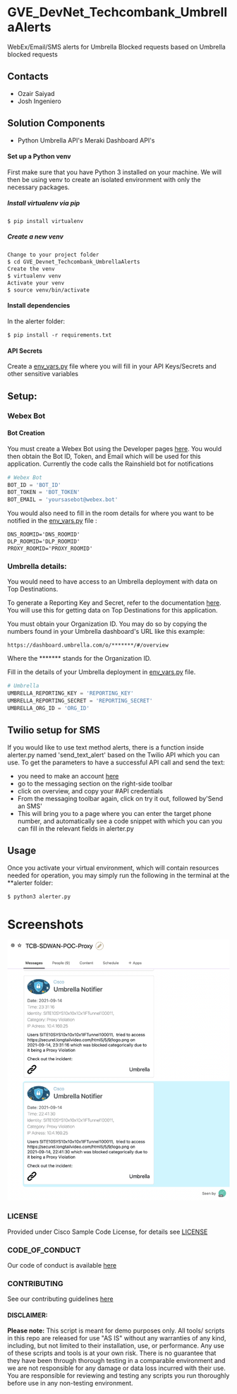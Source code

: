 # GVE_DevNet_Techcombank_UmbrellaAlerts
WebEx/Email/SMS alerts for Umbrella Blocked requests based on Umbrella blocked requests

## Contacts
* Ozair Saiyad
* Josh Ingeniero


## Solution Components
* Python Umbrella API's Meraki Dashboard API's

#### Set up a Python venv
First make sure that you have Python 3 installed on your machine. We will then be using venv to create
an isolated environment with only the necessary packages.

##### Install virtualenv via pip
```
$ pip install virtualenv
```
##### Create a new venv
```
Change to your project folder
$ cd GVE_Devnet_Techcombank_UmbrellaAlerts
Create the venv
$ virtualenv venv
Activate your venv
$ source venv/bin/activate
```
#### Install dependencies
In the alerter folder: 
```
$ pip install -r requirements.txt
```

#### API Secrets
Create a [env_vars.py](env_vars.py) file where you will fill in your API Keys/Secrets and other sensitive variables

## Setup:

### Webex Bot

#### Bot Creation
You must create a Webex Bot using the Developer pages [here](https://developer.webex.com/docs/bots).
You would then obtain the Bot ID, Token, and Email which will be used for this application.
Currently the code calls the Rainshield bot for notifications

```python
# Webex Bot
BOT_ID = 'BOT_ID'
BOT_TOKEN = 'BOT_TOKEN'
BOT_EMAIL = 'yoursasebot@webex.bot'
```
You would also need to fill in the room details for where you want to be notified in the [env_vars.py](env_vars.py) file :

```
DNS_ROOMID='DNS_ROOMID'
DLP_ROOMID='DLP_ROOMID'
PROXY_ROOMID='PROXY_ROOMID'
```

### Umbrella details:
You would need to have access to an Umbrella deployment with data on Top Destinations.

To generate a Reporting Key and Secret, refer to the documentation [here](https://developer.cisco.com/docs/cloud-security/#!reporting-v2-getting-started).
You will use this for getting data on Top Destinations for this application.

You must obtain your Organization ID. You may do so by copying the numbers found in your Umbrella dashboard's
URL like this example:
```
https://dashboard.umbrella.com/o/*******/#/overview
```
Where the ******* stands for the Organization ID.

Fill in the details of your Umbrella deployment in [env_vars.py](env_vars.py) file.
```python
# Umbrella
UMBRELLA_REPORTING_KEY = 'REPORTING_KEY'
UMBRELLA_REPORTING_SECRET = 'REPORTING_SECRET'
UMBRELLA_ORG_ID = 'ORG_ID'


```
## Twilio setup for SMS
If you would like to use text method alerts, there is a function inside alerter.py named 'send_text_alert' based on the Twilio API which you can use. To get the parameters to have a successful API call and send the text:
* you need to make an account [here](https://www.twilio.com) 
* go to the  messaging section on the right-side toolbar
* click on overview, and copy your #API credentials
* From the messaging toolbar again, click on try it out, followed by'Send an SMS' 
* This will bring you to a page where you can enter the target phone number, and automatically see a code snippet with which you can you can fill in the relevant fields in alerter.py
  

## Usage

Once you activate your virtual environment, which will contain resources needed for operation, you may simply run the following in the terminal at the **alerter folder:


    $ python3 alerter.py



# Screenshots

![BotWorking](/IMAGES/BotWorking.png)

### LICENSE

Provided under Cisco Sample Code License, for details see [LICENSE](LICENSE.md)

### CODE_OF_CONDUCT

Our code of conduct is available [here](CODE_OF_CONDUCT.md)

### CONTRIBUTING

See our contributing guidelines [here](CONTRIBUTING.md)

#### DISCLAIMER:
<b>Please note:</b> This script is meant for demo purposes only. All tools/ scripts in this repo are released for use "AS IS" without any warranties of any kind, including, but not limited to their installation, use, or performance. Any use of these scripts and tools is at your own risk. There is no guarantee that they have been through thorough testing in a comparable environment and we are not responsible for any damage or data loss incurred with their use.
You are responsible for reviewing and testing any scripts you run thoroughly before use in any non-testing environment.
